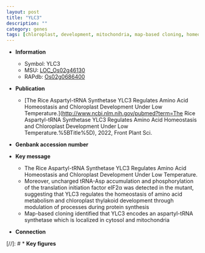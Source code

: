 ```yaml
---
layout: post
title: "YLC3"
description: ""
category: genes
tags: [chloroplast, development, mitochondria, map-based cloning, homeostasis, chloroplast development, cytosol]
---
```


* **Information**  
    + Symbol: YLC3  
    + MSU: [LOC_Os02g46130](http://rice.uga.edu/cgi-bin/ORF_infopage.cgi?orf=LOC_Os02g46130)  
    + RAPdb: [Os02g0686400](http://rapdb.dna.affrc.go.jp/viewer/gbrowse_details/irgsp1?name=Os02g0686400)  

* **Publication**  
    + [The Rice Aspartyl-tRNA Synthetase YLC3 Regulates Amino Acid Homeostasis and Chloroplast Development Under Low Temperature.](http://www.ncbi.nlm.nih.gov/pubmed?term=The Rice Aspartyl-tRNA Synthetase YLC3 Regulates Amino Acid Homeostasis and Chloroplast Development Under Low Temperature.%5BTitle%5D), 2022, Front Plant Sci.

* **Genbank accession number**  

* **Key message**  
    + The Rice Aspartyl-tRNA Synthetase YLC3 Regulates Amino Acid Homeostasis and Chloroplast Development Under Low Temperature.
    + Moreover, uncharged tRNA-Asp accumulation and phosphorylation of the translation initiation factor eIF2α was detected in the mutant, suggesting that YLC3 regulates the homeostasis of amino acid metabolism and chloroplast thylakoid development through modulation of processes during protein synthesis
    + Map-based cloning identified that YLC3 encodes an aspartyl-tRNA synthetase which is localized in cytosol and mitochondria

* **Connection**  

[//]: # * **Key figures**  


